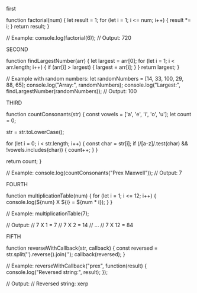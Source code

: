 first

function factorial(num) {
  let result = 1;
  for (let i = 1; i <= num; i++) {
    result *= i;
  }
  return result;
}

// Example:
console.log(factorial(6)); // Output: 720

SECOND


function findLargestNumber(arr) {
  let largest = arr[0];
  for (let i = 1; i < arr.length; i++) {
    if (arr[i] > largest) {
      largest = arr[i];
    }
  }
  return largest;
}

// Example with random numbers:
let randomNumbers = [14, 33, 100, 29, 88, 65];
console.log("Array:", randomNumbers);
console.log("Largest:", findLargestNumber(randomNumbers)); // Output: 100

THIRD


function countConsonants(str) {
  const vowels = ['a', 'e', 'i', 'o', 'u'];
  let count = 0;

  str = str.toLowerCase();

  for (let i = 0; i < str.length; i++) {
    const char = str[i];
    if (/[a-z]/.test(char) && !vowels.includes(char)) {
      count++;
    }
  }

  return count;
}

// Example:
console.log(countConsonants("Prex Maxwell")); // Output: 7

FOURTH


function multiplicationTable(num) {
  for (let i = 1; i <= 12; i++) {
    console.log(${num} X ${i} = ${num * i});
  }
}

// Example:
multiplicationTable(7);

// Output:
// 7 X 1 = 7
// 7 X 2 = 14
// ...
// 7 X 12 = 84

FIFTH


function reverseWithCallback(str, callback) {
  const reversed = str.split('').reverse().join('');
  callback(reversed);
}

// Example:
reverseWithCallback("prex", function(result) {
  console.log("Reversed string:", result);
});

// Output:
// Reversed string: xerp
